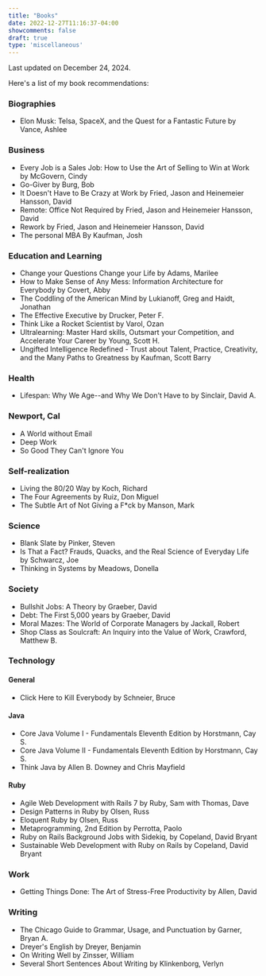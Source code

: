 ```yaml
---
title: "Books"
date: 2022-12-27T11:16:37-04:00
showcomments: false
draft: true
type: 'miscellaneous'
---
```

Last updated on December 24, 2024.

Here's a list of my book recommendations:

### Biographies
* Elon Musk: Telsa, SpaceX, and the Quest for a Fantastic Future by Vance, Ashlee

### Business
* Every Job is a Sales Job: How to Use the Art of Selling to Win at Work by McGovern, Cindy
* Go-Giver by Burg, Bob
* It Doesn't Have to Be Crazy at Work by Fried, Jason and Heinemeier Hansson, David 
* Remote: Office Not Required by Fried, Jason and Heinemeier Hansson, David 
* Rework by Fried, Jason and Heinemeier Hansson, David 
* The personal MBA By Kaufman, Josh

### Education and Learning

* Change your Questions Change your Life by Adams, Marilee
* How to Make Sense of Any Mess: Information Architecture for Everybody by Covert, Abby
* The Coddling of the American Mind by Lukianoff, Greg and Haidt, Jonathan
* The Effective Executive by Drucker, Peter F.
* Think Like a Rocket Scientist by Varol, Ozan
* Ultralearning: Master Hard skills, Outsmart your Competition, and Accelerate Your Career by Young, Scott H.
* Ungifted Intelligence Redefined - Trust about Talent, Practice, Creativity, and the Many Paths to Greatness by Kaufman, Scott Barry

### Health

* Lifespan: Why We Age--and Why We Don't Have to by Sinclair, David A.

### Newport, Cal

* A World without Email
* Deep Work
* So Good They Can't Ignore You


### Self-realization

* Living the 80/20 Way by Koch, Richard
* The Four Agreements by Ruiz, Don Miguel
* The Subtle Art of Not Giving a F*ck by Manson, Mark


### Science
* Blank Slate by Pinker, Steven
* Is That a Fact? Frauds, Quacks, and the Real Science of Everyday Life by Schwarcz, Joe
* Thinking in Systems by Meadows, Donella

### Society
* Bullshit Jobs: A Theory by Graeber, David
* Debt: The First 5,000 years by Graeber, David
* Moral Mazes: The World of Corporate Managers by Jackall, Robert
* Shop Class as Soulcraft: An Inquiry into the Value of Work, Crawford, Matthew B.

### Technology

#### General
* Click Here to Kill Everybody by Schneier, Bruce

#### Java
* Core Java Volume I - Fundamentals Eleventh Edition by Horstmann, Cay S.
* Core Java Volume II - Fundamentals Eleventh Edition by Horstmann, Cay S.
* Think Java by Allen B. Downey and Chris Mayfield

#### Ruby
* Agile Web Development with Rails 7 by Ruby, Sam with Thomas, Dave
* Design Patterns in Ruby by Olsen, Russ
* Eloquent Ruby by Olsen, Russ
* Metaprogramming, 2nd Edition by Perrotta, Paolo
* Ruby on Rails Background Jobs with Sidekiq, by Copeland, David Bryant
* Sustainable Web Development with Ruby on Rails by Copeland, David Bryant

### Work 

* Getting Things Done: The Art of Stress-Free Productivity by Allen, David

### Writing
* The Chicago Guide to Grammar, Usage, and Punctuation by Garner, Bryan A.
* Dreyer's English by Dreyer, Benjamin
* On Writing Well by Zinsser, William
* Several Short Sentences About Writing by Klinkenborg, Verlyn
